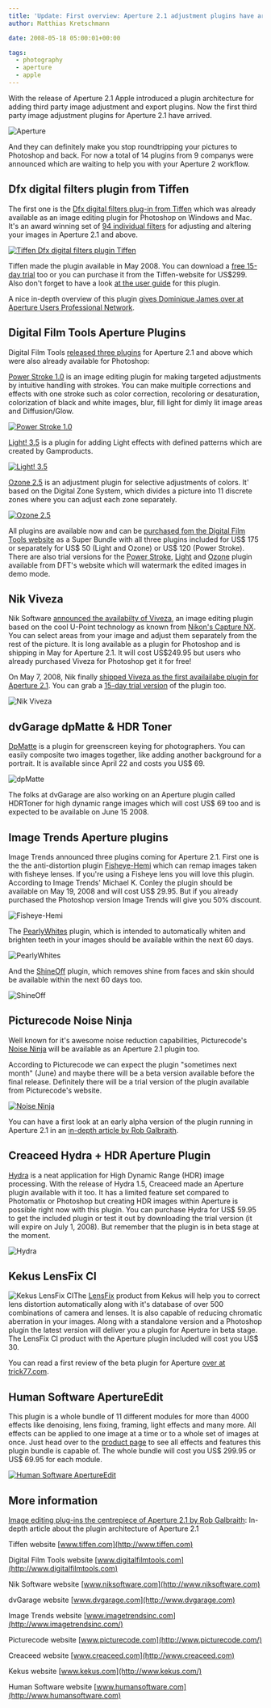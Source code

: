 ```yaml
---
title: 'Update: First overview: Aperture 2.1 adjustment plugins have arrived'
author: Matthias Kretschmann

date: 2008-05-18 05:00:01+00:00

tags:
  - photography
  - aperture
  - apple
---
```


With the release of Aperture 2.1 Apple introduced a plugin architecture for adding third party image adjustment and export plugins. Now the first third party image adjustment plugins for Aperture 2.1 have arrived.

![Aperture](./aperture97.png)

And they can definitely make you stop roundtripping your pictures to Photoshop and back. For now a total of 14 plugins from 9 companys were announced which are waiting to help you with your Aperture 2 workflow.

## Dfx digital filters plugin from Tiffen

The first one is the [Dfx digital filters plug-in from Tiffen](http://www.tiffen.com/products.html?tablename=dfx) which was already available as an image editing plugin for Photoshop on Windows and Mac. It's an award winning set of [94 individual filters](http://www.tiffen.com/dfx_filter_effects_ig.html) for adjusting and altering your images in Aperture 2.1 and above.

[![Tiffen Dfx digital filters plugin Tiffen](../media/tiffen_aperture.jpg)](../media/tiffen_aperture.jpg)

Tiffen made the plugin available in May 2008. You can download a [free 15-day trial](http://www.tiffen.com/dfx_downloads.html) too or you can purchase it from the Tiffen-website for US\$299. Also don't forget to have a look [at the user guide](http://www.tiffen.com/userimages/Dfx-v1-Photo-UserGuide.pdf) for this plugin.

A nice in-depth overview of this plugin [gives Dominique James over at Aperture Users Professional Network](http://www.apertureprofessional.com/showthread.php?t=15225).

## Digital Film Tools Aperture Plugins

Digital Film Tools [released three plugins](http://www.digitalfilmtools.com/apertureprods.htm) for Aperture 2.1 and above which were also already available for Photoshop:

[Power Stroke 1.0](http://www.digitalfilmtools.com/powerstroke/index.htm) is an image editing plugin for making targeted adjustments by intuitive handling with strokes. You can make multiple corrections and effects with one stroke such as color correction, recoloring or desaturation, colorization of black and white images, blur, fill light for dimly lit image areas and Diffusion/Glow.

[![Power Stroke 1.0](../media/dft-powerstroke_uis.jpg)](../media/dft-powerstroke_uis.jpg)

[Light! 3.5](http://www.digitalfilmtools.com/light/) is a plugin for adding Light effects with defined patterns which are created by Gamproducts.

[![Light! 3.5](../media/dft-light_ui.jpg)](../media/dft-light_ui.jpg)

[Ozone 2.5](http://www.digitalfilmtools.com/ozone/) is an adjustment plugin for selective adjustments of colors. It' based on the Digital Zone System, which divides a picture into 11 discrete zones where you can adjust each zone separately.

[![Ozone 2.5](../media/dft-ozone_ui.jpg)](../media/dft-ozone_ui.jpg)

All plugins are available now and can be [purchased fom the Digital Film Tools website](http://www.digitalfilmtools.com/buy/home.php?cat=38) as a Super Bundle with all three plugins included for US$ 175 or separately for US$ 50 (Light and Ozone) or US\$ 120 (Power Stroke). There are also trial versions for the [Power Stroke](http://www.digitalfilmtools.com/powerstroke/media.htm), [Light](http://www.digitalfilmtools.com/light/media.htm) and [Ozone](http://www.digitalfilmtools.com/ozone/media.htm) plugin available from DFT's website which will watermark the edited images in demo mode.

## Nik Viveza

Nik Software [announced the availabilty of Viveza](http://www.niksoftware.com/viveza/usa/entry.php?view=intro/viveza_aperture_announcement.shtml), an image editing plugin based on the cool U-Point technology as known from [Nikon's Capture NX](http://imaging.nikon.com/products/imaging/lineup/software/capturenx/index.htm). You can select areas from your image and adjust them separately from the rest of the picture. It is long available as a plugin for Photoshop and is shipping in May for Aperture 2.1. It will cost US\$249.95 but users who already purchased Viveza for Photoshop get it for free!

On May 7, 2008, Nik finally [shipped Viveza as the first availailabe plugin for Aperture 2.1](http://www.kremalicious.com/2008/05/nik-ships-viveza-as-the-first-available-aperture-editing-plugin/). You can grab a [15-day trial version](http://www.niksoftware.com/site/cont_index.php?nav_top=367&cms_child=__demo&productId=257) of the plugin too.

![Nik Viveza](./viveza_aperture_ui.jpg)

## dvGarage dpMatte & HDR Toner

[DpMatte](http://www.dvgarage.com/prod/prod.php?prod=dpmatte) is a plugin for greenscreen keying for photographers. You can easily composite two images together, like adding another background for a portrait. It is available since April 22 and costs you US\$ 69.

![dpMatte](./dpmatte_index1.jpg)

The folks at dvGarage are also working on an Aperture plugin called HDRToner for high dynamic range images which will cost US\$ 69 too and is expected to be available on June 15 2008.

## Image Trends Aperture plugins

Image Trends announced three plugins coming for Aperture 2.1. First one is the the anti-distortion plugin [Fisheye-Hemi](http://www.imagetrendsinc.com/products/prodpage_hemi.asp) which can remap images taken with fisheye lenses. If you're using a Fisheye lens you will love this plugin. According to Image Trends' Michael K. Conley the plugin should be available on May 19, 2008 and will cost US\$ 29.95. But if you already purchased the Photoshop version Image Trends will give you 50% discount.

![Fisheye-Hemi](../imagetrends_hemi_10.jpg)

The [PearlyWhites](http://www.imagetrendsinc.com/products/prodpage_pearly.asp) plugin, which is intended to automatically whiten and brighten teeth in your images should be available within the next 60 days.

![PearlyWhites](./imagetrends_pearlywhite.png)

And the [ShineOff](http://www.imagetrendsinc.com/products/prodpage_shine.asp) plugin, which removes shine from faces and skin should be available within the next 60 days too.

![ShineOff](./imagestrends_shieoff.jpg)

## Picturecode Noise Ninja

Well known for it's awesome noise reduction capabilities, Picturecode's [Noise Ninja](http://www.picturecode.com/nn_overview.htm) will be available as an Aperture 2.1 plugin too.

According to Picturecode we can expect the plugin "sometimes next month" (June) and maybe there will be a beta version available before the final release. Definitely there will be a trial version of the plugin available from Picturecode's website.

[![Noise Ninja](../media/noiseninja.png)](../media/noiseninja.png)

You can have a first look at an early alpha version of the plugin running in Aperture 2.1 in an [in-depth article by Rob Galbraith](http://www.robgalbraith.com/bins/content_page.asp?cid=7-9308-9356).

## Creaceed Hydra + HDR Aperture Plugin

[Hydra](http://www.creaceed.com/hydra/) is a neat application for High Dynamic Range (HDR) image processing. With the release of Hydra 1.5, Creaceed made an Aperture plugin available with it too. It has a limited feature set compared to Photomatix or Photoshop but creating HDR images within Aperture is possible right now with this plugin. You can purchase Hydra for US\$ 59.95 to get the included plugin or test it out by downloading the trial version (it will expire on July 1, 2008). But remember that the plugin is in beta stage at the moment.

![Hydra](../media/creaceed_hydra.png)

## Kekus LensFix CI

![Kekus LensFix CI](../media/lensfix_ci.png)The [LensFix](http://www.kekus.com/software/plugin.html) product from Kekus will help you to correct lens distortion automatically along with it's database of over 500 combinations of camera and lenses. It is also capable of reducing chromatic aberration in your images. Along with a standalone version and a Photoshop plugin the latest version will deliver you a plugin for Aperture in beta stage. The LensFix CI product with the Aperture plugin included will cost you US\$ 30.

You can read a first review of the beta plugin for Aperture [over at trick77.com](http://www.trick77.com/2008/05/18/review-lens-correction-plug-in-kekus-lensfix-for-aperture-2/).

## Human Software ApertureEdit

This plugin is a whole bundle of 11 different modules for more than 4000 effects like denoising, lens fixing, framing, light effects and many more. All effects can be applied to one image at a time or to a whole set of images at once. Just head over to the [product page](http://www.humansoftware.com/pages1200/ApertureEdit/HSapertureedit11.html) to see all effects and features this plugin bundle is capable of. The whole bundle will cost you US$ 299.95 or US$ 69.95 for each module.

[![Human Software ApertureEdit](../media/apertureedit_interface.jpg)](../media/apertureedit_interface.jpg)

## More information

[Image editing plug-ins the centrepiece of Aperture 2.1 by Rob Galbraith](http://www.robgalbraith.com/bins/content_page.asp?cid=7-9308-9356): In-depth article about the plugin architecture of Aperture 2.1

Tiffen website
[www.tiffen.com](http://www.tiffen.com)

Digital Film Tools website
[www.digitalfilmtools.com](http://www.digitalfilmtools.com)

Nik Software website
[www.niksoftware.com](http://www.niksoftware.com)

dvGarage website
[www.dvgarage.com](http://www.dvgarage.com)

Image Trends website
[www.imagetrendsinc.com](http://www.imagetrendsinc.com/)

Picturecode website
[www.picturecode.com](http://www.picturecode.com/)

Creaceed website
[www.creaceed.com](http://www.creaceed.com)

Kekus website
[www.kekus.com](http://www.kekus.com/)

Human Software website
[www.humansoftware.com](http://www.humansoftware.com)
